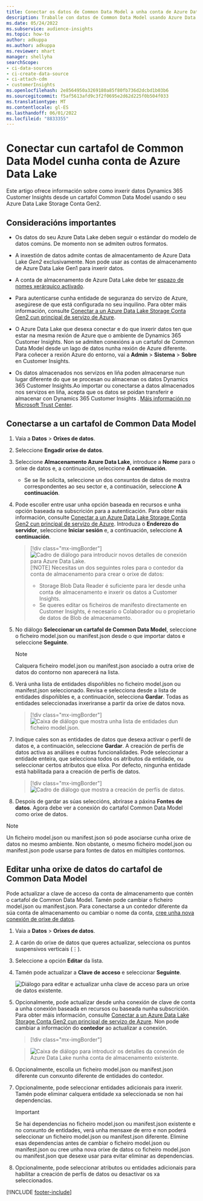 ```yaml
---
title: Conectar os datos de Common Data Model a unha conta de Azure Data Lake
description: Traballe con datos de Common Data Model usando Azure Data Lake Storage.
ms.date: 05/24/2022
ms.subservice: audience-insights
ms.topic: how-to
author: adkuppa
ms.author: adkuppa
ms.reviewer: mhart
manager: shellyha
searchScope:
- ci-data-sources
- ci-create-data-source
- ci-attach-cdm
- customerInsights
ms.openlocfilehash: 2e8564950a3269180a85f80fb736d2dcbd1b03b6
ms.sourcegitcommit: f5af5613afd9c3f2f0695e2d62d225f0b504f033
ms.translationtype: MT
ms.contentlocale: gl-ES
ms.lasthandoff: 06/01/2022
ms.locfileid: "8833355"
---
```

# <a name="connect-to-a-common-data-model-folder-using-an-azure-data-lake-account"></a>Conectar cun cartafol de Common Data Model cunha conta de Azure Data Lake

Este artigo ofrece información sobre como inxerir datos Dynamics 365 Customer Insights desde un cartafol Common Data Model usando o seu Azure Data Lake Storage Conta Gen2.

## <a name="important-considerations"></a>Consideracións importantes

- Os datos do seu Azure Data Lake deben seguir o estándar do modelo de datos comúns. De momento non se admiten outros formatos.

- A inxestión de datos admite contas de almacentamento de Azure Data Lake *Gen2* exclusivamente. Non pode usar as contas de almacenamento de Azure Data Lake Gen1 para inxerir datos.

- A conta de almacenamento de Azure Data Lake debe ter [espazo de nomes xerárquico activado](/azure/storage/blobs/data-lake-storage-namespace).

- Para autenticarse cunha entidade de seguranza do servizo de Azure, asegúrese de que está configurada no seu inquilino. Para obter máis información, consulte [Conectar a un Azure Data Lake Storage Conta Gen2 cun principal de servizo de Azure](connect-service-principal.md).

- O Azure Data Lake que desexa conectar e do que inxerir datos ten que estar na mesma rexión de Azure que o ambiente de Dynamics 365 Customer Insights. Non se admiten conexións a un cartafol de Common Data Model desde un lago de datos nunha rexión de Azure diferente. Para coñecer a rexión Azure do entorno, vai a **Admin** > **Sistema** > **Sobre** en Customer Insights.

- Os datos almacenados nos servizos en liña poden almacenarse nun lugar diferente do que se procesan ou almacenan os datos Dynamics 365 Customer Insights.Ao importar ou conectarse a datos almacenados nos servizos en liña, acepta que os datos se poidan transferir e almacenar con Dynamics 365 Customer Insights . [Máis información no Microsoft Trust Center](https://www.microsoft.com/trust-center).

## <a name="connect-to-a-common-data-model-folder"></a>Conectarse a un cartafol de Common Data Model

1. Vaia a **Datos** > **Orixes de datos**.

1. Seleccione **Engadir orixe de datos**.

1. Seleccione **Almacenamento Azure Data Lake**, introduce a **Nome** para o orixe de datos e, a continuación, seleccione **A continuación**.

   - Se se lle solicita, seleccione un dos conxuntos de datos de mostra correspondentes ao seu sector e, a continuación, seleccione **A continuación**.

1. Pode escoller entre usar unha opción baseada en recursos e unha opción baseada na subscrición para a autenticación. Para obter máis información, consulte [Conectar a un Azure Data Lake Storage Conta Gen2 cun principal de servizo de Azure](connect-service-principal.md). Introduza o **Enderezo do servidor**, seleccione **Iniciar sesión** e, a continuación, seleccione **A continuación**.
   > [!div class="mx-imgBorder"]
   > ![Cadro de diálogo para introducir novos detalles de conexión para Azure Data Lake.](media/enter-new-storage-details.png)
   > [!NOTE]
   > Necesitas un dos seguintes roles para o contedor da conta de almacenamento para crear o orixe de datos:
   >
   >  - Storage Blob Data Reader é suficiente para ler desde unha conta de almacenamento e inxerir os datos a Customer Insights. 
   >  - Se queres editar os ficheiros de manifesto directamente en Customer Insights, é necesario o Colaborador ou o propietario de datos de Blob de almacenamento.

1. No diálogo **Seleccionar un cartafol de Common Data Model**, seleccione o ficheiro model.json ou manifest.json desde o que importar datos e seleccione **Seguinte**.
   > [!NOTE]
   > Calquera ficheiro model.json ou manifest.json asociado a outra orixe de datos do contorno non aparecerá na lista.

1. Verá unha lista de entidades dispoñibles no ficheiro model.json ou manifest.json seleccionado. Revisa e selecciona desde a lista de entidades dispoñibles e, a continuación, selecciona **Gardar**. Todas as entidades seleccionadas inxeriranse a partir da orixe de datos nova.
   > [!div class="mx-imgBorder"]
   > ![Caixa de diálogo que mostra unha lista de entidades dun ficheiro model.json.](media/review-entities.png)

1. Indique cales son as entidades de datos que desexa activar o perfil de datos e, a continuación, seleccione **Gardar**. A creación de perfís de datos activa as análises e outras funcionalidades. Pode seleccionar a entidade enteira, que selecciona todos os atributos da entidade, ou seleccionar certos atributos que elixa. Por defecto, ningunha entidade está habilitada para a creación de perfís de datos.
   > [!div class="mx-imgBorder"]
   > ![Cadro de diálogo que mostra a creación de perfís de datos.](media/dataprofiling-entities.png)

1. Despois de gardar as súas seleccións, abrirase a páxina **Fontes de datos**. Agora debe ver a conexión do cartafol Common Data Model como orixe de datos.

> [!NOTE]
> Un ficheiro model.json ou manifest.json só pode asociarse cunha orixe de datos no mesmo ambiente. Non obstante, o mesmo ficheiro model.json ou manifest.json pode usarse para fontes de datos en múltiples contornos.

## <a name="edit-a-common-data-model-folder-data-source"></a>Editar unha orixe de datos do cartafol de Common Data Model

Pode actualizar a clave de acceso da conta de almacenamento que contén o cartafol de Common Data Model. Tamén pode cambiar o ficheiro model.json ou manifest.json. Para conectarse a un contedor diferente da súa conta de almacenamento ou cambiar o nome da conta, [cree unha nova conexión de orixe de datos](#connect-to-a-common-data-model-folder).

1. Vaia a **Datos** > **Orixes de datos**.

2. A carón do orixe de datos que queres actualizar, selecciona os puntos suspensivos verticais (&vellip;).

3. Seleccione a opción **Editar** da lista.

4. Tamén pode actualizar a **Clave de acceso** e seleccionar **Seguinte**.

   ![Diálogo para editar e actualizar unha clave de acceso para un orixe de datos existente.](media/edit-access-key.png)

5. Opcionalmente, pode actualizar desde unha conexión de clave de conta a unha conexión baseada en recursos ou baseada nunha subscrición. Para obter máis información, consulte [Conectar a un Azure Data Lake Storage Conta Gen2 cun principal de servizo de Azure](connect-service-principal.md). Non pode cambiar a información do **contedor** ao actualizar a conexión.
   > [!div class="mx-imgBorder"]

   > ![Caixa de diálogo para introducir os detalles da conexión de Azure Data Lake nunha conta de almacenamento existente.](media/enter-existing-storage-details.png)

6. Opcionalmente, escolla un ficheiro model.json ou manifest.json diferente cun conxunto diferente de entidades do contedor.

7. Opcionalmente, pode seleccionar entidades adicionais para inxerir. Tamén pode eliminar calquera entidade xa seleccionada se non hai dependencias.

   > [!IMPORTANT]
   > Se hai dependencias no ficheiro model.json ou manifest.json existente e no conxunto de entidades, verá unha mensaxe de erro e non poderá seleccionar un ficheiro model.json ou manifest.json diferente. Elimine esas dependencias antes de cambiar o ficheiro model.json ou manifest.json ou cree unha nova orixe de datos co ficheiro model.json ou manifest.json que desexe usar para evitar eliminar as dependencias.

8. Opcionalmente, pode seleccionar atributos ou entidades adicionais para habilitar a creación de perfís de datos ou desactivar os xa seleccionados.

[!INCLUDE [footer-include](includes/footer-banner.md)]
